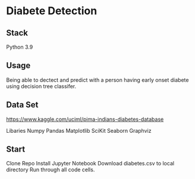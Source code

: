 # Diabete Detection

## Stack
Python 3.9

## Usage
Being able to dectect and predict with a person having early onset diabete using decision tree classifer.


## Data Set 
https://www.kaggle.com/uciml/pima-indians-diabetes-database

Libaries
Numpy
Pandas
Matplotlib
SciKit
Seaborn
Graphviz


## Start
Clone Repo 
Install Jupyter Notebook 
Download diabetes.csv to local directory
Run through all code cells. 
